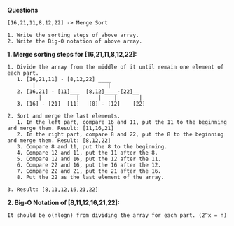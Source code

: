 **Questions**

    [16,21,11,8,12,22] -> Merge Sort

    1. Write the sorting steps of above array.
    2. Write the Big-O notation of above array.

**1. Merge sorting steps for [16,21,11,8,12,22]:**

    1. Divide the array from the middle of it until remain one element of each part.
       1. [16,21,11] - [8,12,22] ____
            |                       |
       2. [16,21] - [11]___  [8,12]____-[22]__
              |           |      |    |       |
       3. [16] - [21]  [11]   [8] - [12]    [22]

    2. Sort and merge the last elements.
       1. In the left part, compare 16 and 11, put the 11 to the beginning and merge them. Result: [11,16,21]
       2. In the right part, compare 8 and 22, put the 8 to the beginning and merge them. Result: [8,12,22]
       3. Compare 8 and 11, put the 8 to the beginning.
       4. Compare 12 and 11, put the 11 after the 8.
       5. Compare 12 and 16, put the 12 after the 11.
       6. Compare 22 and 16, put the 16 after the 12.
       7. Compare 22 and 21, put the 21 after the 16.
       8. Put the 22 as the last element of the array.
       
    3. Result: [8,11,12,16,21,22]

**2. Big-O Notation of [8,11,12,16,21,22]:**

    It should be o(nlogn) from dividing the array for each part. (2^x = n)
